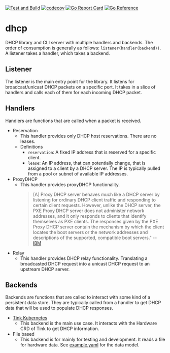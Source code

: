 [![Test and Build](https://github.com/tinkerbell/dhcp/actions/workflows/ci.yaml/badge.svg)](https://github.com/tinkerbell/dhcp/actions/workflows/ci.yaml)
[![codecov](https://codecov.io/gh/tinkerbell/dhcp/branch/main/graph/badge.svg)](https://codecov.io/gh/tinkerbell/dhcp)
[![Go Report Card](https://goreportcard.com/badge/github.com/tinkerbell/dhcp)](https://goreportcard.com/report/github.com/tinkerbell/dhcp)
[![Go Reference](https://pkg.go.dev/badge/github.com/tinkerbell/dhcp.svg)](https://pkg.go.dev/github.com/tinkerbell/dhcp)

# dhcp

DHCP library and CLI server with multiple handlers and backends. The order of consumption is generally as follows: `listener(handler(backend))`. A listener takes a handler, which takes a backend.

## Listener

The listener is the main entry point for the library. It listens for broadcast/unicast DHCP packets on a specific port. It takes in a slice of handlers and calls each of them for each incoming DHCP packet.

## Handlers

Handlers are functions that are called when a packet is received.

- Reservation
  - This handler provides only DHCP host reservations. There are no leases.
  - Definitions
    - `reservation`: A fixed IP address that is reserved for a specific client.
    - `lease`: An IP address, that can potentially change, that is assigned to a client by a DHCP server. The IP is typically pulled from a pool or subnet of available IP addresses.
- ProxyDHCP
  - This handler provides proxyDHCP functionality.
    > [A] Proxy DHCP server behaves much like a DHCP server by listening for ordinary DHCP client traffic and responding to certain client requests. However, unlike the DHCP server, the PXE Proxy DHCP server does not administer network addresses, and it only responds to clients that identify themselves as PXE clients.
    > The responses given by the PXE Proxy DHCP server contain the mechanism by which the client locates the boot servers or the network addresses and descriptions of the supported, compatible boot servers."
    > -- [IBM](https://www.ibm.com/docs/en/aix/7.1?topic=protocol-preboot-execution-environment-proxy-dhcp-daemon)
- Relay
  - This handler provides DHCP relay functionality. Translating a broadcasted DHCP request into a unicast DHCP request to an upstream DHCP server.

## Backends

Backends are functions that are called to interact with some kind of a persistent data store. They are typically called from a handler to get DHCP data that will be used to populate DHCP responses.

- [Tink Kubernetes](https://github.com/tinkerbell/tink)
  - This backend is the main use case. It interacts with the Hardware CRD of Tink to get DHCP information.
- File based
  - This backend is for mainly for testing and development.
  It reads a file for hardware data. See [example.yaml](./backend/file/testdata/example.yaml) for the data model.
